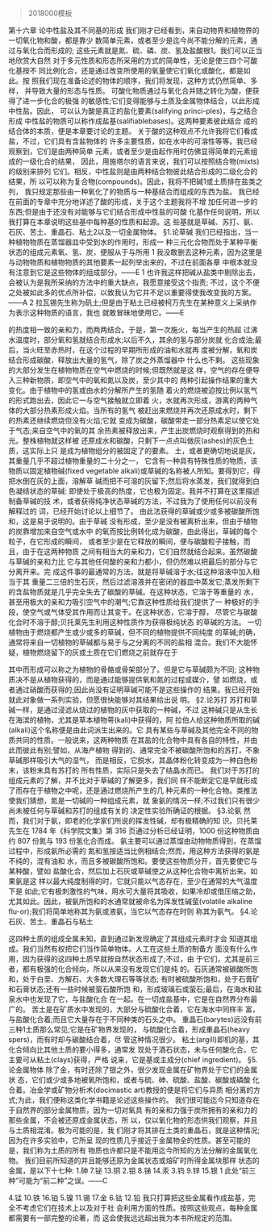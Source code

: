 # 
> 2018000模板

第十六章 论中性盐及其不同基的形成
我们刚才已经看到，来自动物界和植物界的一切氧化物和酸，都是靠少 数简单元素，或者至少是迄今尚不能分解的元素，通过与氧化合而形成的; 这些元素就是氮、硫、磷、炭、氢及盐酸根1。我们可以正当地欣赏大自然 对于多元性质和形态所采用的方式的简单性，无论是使三四个可酸化基按不 同比例化合，还是通过改变所使用的氧量使它们氧化或酸化，都是如此。按 照我们现在准备论述的物体的顺序，我们将发现，这种方式仍然简单、多样， 并导致大量的形态与性质。
可酸化物质通过与氧化合并随之转化为酸，便获得了进一步化合的极强 的敏感性;它们变得能够与土质及金属物体结合，以此形成中性盐。因此， 可以认为酸是真正的盐化要素(salifying princi-ples)，与之结合形成 中性盐的物质可以称作成盐基(salifiablebases)。这两种要素彼此结合 成的结合体的本质，便是本章要讨论的主题。
关于酸的这种观点不允许我将它们看成盐，不过，它们具有含盐物体的 许多主要性质，如在水中的可溶性等等。我已经观察到，它们是由两种简单 元素，或者至少是由起作用时仿佛显得简单的元素组成的一级化合的结果， 因此，用施塔尔的语言来说，我们可以按照结合物(mixts)的级别来排列 它们。相反，中性盐则是由两种结合物彼此结合形成的二级化合的结果，所 以可以称为复合物(compounds)。因此，我将不把碱1或土质排在盐类之列， 我只规定那些由一种氧化了的物质与一种基结合而组成的东西为盐。
我已经在前面的专章中充分地详述了酸的形成，关于这个主题我将不增 加任何进一步的东西;但是由于还没有对能够与它们结合形成中性盐的可酸 化基作任何说明，所以我打算在本章说明这些基中每种基的性质和起源。这 些基就是草碱、苏打、氨、石灰、苦土、重晶石、粘土2以及一切金属物体。
§1.论草碱
   我们已经指出，当一种植物物质在蒸馏器皿中受到水的作用时，形成一
 种三元化合物而处于某种平衡状态的组成元素氧、氢、炭，便服从于与所用
1 我没敢删去这种元素，因为这里是与动物物质和植物物质的其他要素一起列举出来的，不过在前面各章 中根本就没有注意到它是这些物体的组成部分。——E
1 也许我这样把碱从盐类中剔除出去，会被认为是我所采纳的方法中的重大缺点，我愿意接受这个指责; 不过，这个不便之处被如此多的优点所补偿，以致我认为它并不足以重要得使我改变我的方案。——A
2 拉瓦锡先生称为矾土;但是由于粘土已经被柯万先生在某种意义上采纳作为表示这种物质的语言，我也 就敢冒昧地使用它。——E
 
的热度相一致的亲和力，而两两结合。于是，第一次施火，每当产生的热超
过沸水温度时，部分氧和氢就结合形成水;以后不久，其余的氢与部分炭就
化合成油;最后，当火旺至赤热时，在这个过程的早期所形成的油和水就再
度被分解，氧和炭结合形成碳酸，释放出大量的氢气，除了炭之外蒸馏器中
什么也不剩。
这些现象的大部分发生在植物物质在空气中燃烧的时候;但既然就是这 样，空气的存在便导入三种新物质，即空气中的氧和氮以及炭，至少其中的 两种引起操作结果的重大变化。由于植物中的氢或由水的分解所产生的氢随 着火的燃烧被迫按比例以氢气的形式跑出去，因此它一与空气接触就立即着 火，水就再次形成，游离的两种气体的大部分热素形成火焰。当所有的氢气 被赶出来燃烧并再次还原成水时，剩下的热素还继续燃烧但没有火焰;它就 变成为碳酸，碳酸带走一部分热素足以使它处于气态;来自空气中的氧的其 余热素被释放出来，产生出炭燃烧时观察得到的热和光。整株植物就这样被 还原成水和碳酸，只剩下一点点叫做灰(ashes)的灰色土质，这实际上只 是成为植物组分的被固定了的要素。
土，或者更确切地说是灰，其重量几乎不超过植物重量的二十分之一， 它含有一种具有特殊性质的物质，该物质以固定植物碱(fixed vegetable alkali)或草碱的名称被人所知。要得到它，得把水倒在灰的上面，溶解草 碱而把不可溶的灰留下;然后将水蒸发，我们就得到白色凝结状态的草碱: 即使处于极高的热度，它也极为固定。我并不打算在这里描述制备草碱的技 术，或者获得纯净状态草碱的方法，不过我为了使用任何以前没有解释过的 词，已经开始讨论以上细节了。
由此法获得的草碱或少或多被碳酸所饱和，这是易于说明的。由于草碱 没有形成，至少是没有被离析出来，但由于植物的炭靠增加来自空气或水中 的氧而按比例转化成为碳酸，由此得出，草碱的每个粒子，在它形成的瞬间， 或者至少是在它释放的瞬间，便与碳酸粒子接触，而且，由于在这两种物质 之间有相当大的亲和力，它们自然就结合起来。虽然碳酸与草碱的亲和力比 它与其他任何酸的亲和力都小，但仍然难以把最后的部分与它分离开来。完 成这件事的最通常的方法，就是将草碱溶于水;往这种溶液中加入相当于其 重量二三倍的生石灰，然后过滤溶液并在密闭的器皿中蒸发它;蒸发所剩下 的含盐物质就是几乎完全失去了碳酸的草碱。在这种状态，它溶于等重量的 水，甚至用极大的亲和力吸引空气中的潮气;它靠这种性质给我们提供了一 种极好的手段，使空气或气体受其作用而让其变干。在这种状态，它溶于醇， 尽管它与碳酸化合时不溶于醇;贝托莱先生利用这种性质作为获得极纯状态 的草碱的方法。
  一切植物由于燃烧都产生或少或多的草碱，但不同的植物提供不同纯度
的草碱;的确，通常将来自一切植物的草碱都与易于与之分离的不同的盐相
混合。我们不大能怀疑，植物燃烧留下的灰或土质在它们燃烧之前就存在于

其中而形成可以称之为植物的骨骼或骨架部分了。但是它与草碱颇为不同; 这种物质决不是从植物获得的，而是通过能够提供氧和氮的过程或媒介，譬 如燃烧，或者通过硝酸而获得的;因此尚没有证明草碱可能不是这些操作的 结果。我已经开始就此对象做一系列实验，但愿很快能够对其结果给出说 明。
§2.论苏打
苏打和草碱一样，是通过浸滤从烧过的植物的灰中获取的一种碱，不过 这种碱只是从生长在海滨的植物，尤其是草本植物萼(kali)中获得的，阿 拉伯人给这种物质所取的碱(alkali)这个名称便是由此词派生出来的。它 具有某些与草碱及其他完全不同的物质共同的性质。一般说来，这两种物质 在其盐的化合物中具有各自的特性，并由此而彼此有别;譬如，从海产植物 得到的、通常完全不被碳酸所饱和的苏打，不象草碱那样吸引大气的湿气， 而是相反，它脱水，其晶体粉化转变成为一种白色粉末，该粉末具有苏打的 所有性质，实际只是失去了结晶水而已。
我们对于苏打的组成元素的了解，并不比对于草碱的了解更多，我们同 样不能断定它是早就形成了而存在于植物之中呢，还是通过燃烧所产生的几 种元素的一种化合物。类推法使我们猜想，氮是一切碱的一种组成元素，就 象氨的情况一样;不过我们只有很少尚未被任何与草碱和苏打的组成有关的 决定性实验所确证的根据。
§3.论氨
然而，我们对于氨，即老的化学家们所说的挥发性碱，却有极精确的知 识。贝托莱先生在 1784 年《科学院文集》第 316 页通过分析已经证明，1000 份这种物质由约 807 份氮与 193 份氢化合而成。
氨主要可以通过蒸馏由动物物质得到，在蒸馏过程中，形成氨所必需的 氮和氢按适当比例相结合;然而，用这种方法获得的氨是不纯的，混有油和 水，而且多被碳酸所饱和。要使这些物质分开，首先要使它与某种酸，譬如 盐酸化合，然后加上石灰或草碱使之从这种化合物中离析出来。如果氨是这 样以最大纯度制得的时，它就只能以气态存在，至少在通常的大气温度下是 如此;它有极刺激性的气味，用水可大量将其吸收，如果冷却或借压缩之助， 尤其如此。因此，被氨所饱和的水通常就被命名为挥发性碱萤(volatile alkaline flu-or);我们将简单地称其为氨或液氨，当它以气态存在时则 称其为氨气。
§4.论石灰、苦土、重晶石与粘土

这四种土质的组成全属未知，直到通过新发现确定了其组成元素时才会 知道其组成。我们当然有权把它们当作简单物体。人工在这些土质的制备方 面没有什么作用，因为获得的这四种土质早就按自然状态形成了;不过，由 于它们，尤其是前三者，都有极强的化合倾向，所以从来没有发现它们是纯 的。石灰通常被碳酸所饱和，处于白垩、方解石、大多数大理石等等状态; 有时被硫酸所饱和，处于石膏矿和石膏状态;还有一些时候被萤石酸所饱 和，形成玻璃石或萤石;最后，在海水和盐泉水中也发现了它，与盐酸化合 在一起。在一切成盐基中，它是在自然界分布最广的。
苦土是在矿质水中发现的，大部分与硫酸化合着，它在海水中同样丰 富，与盐酸化合着;而且它大量存在于不同种类的石头之中。
重晶石(barytes)远没有前三种1土质那么常见;它是在矿物界发现的， 与硫酸化合着，形成重晶石(heavy spers)，而有时却与碳酸结合着，尽 管这种情况很少。
粘土(argill)即机的基，其化合倾向比其他土质的要小得多，通常发 现处于酒石状态，未与任何酸化合。它主要可从粘土(clays)获得，严格 说来，它是基或主成分(chief ingredient)。
§5.论金属物体
除了金，有时还除了银之外，很少发现金属在矿物界处于它们的金属状 态，它们或少或多地被氧所饱和，或者与硫、砷、硫酸、盐酸、碳酸或磷酸 化合着。冶金学或矿物分析术(docimastic art)教授的便是将它们与异质 相分离的方式;为此，我们便称这类化学书籍是论述这些操作的。
我们很可能迄今只知道存在于自然界的部分金属物质，因为一切对氧具 有的亲和力强于炭所拥有的亲和力的那些金属，不会被还原成金属状态，所 以，仅以氧化物的形态供我们观察，并且与土质相混淆。极为可能的是，我 们刚才将其排在土类的重晶石，就是这种情况;因为在许多实验中，它所呈 现的性质几乎接近于金属物全的性质。甚至可能的是，我们称为土质的所有 物质也许都只是不能用迄今所知的方法分解的金属氧化物。
我们目前所知道的并且能够还原为金属状态或熔矿时所得金属块那样 状态的金属，是以下十七种:
1.砷 7.铋 13.铜 2.钼 8.锑 14.汞 3.钨 9.锌 15.银
1 此处“前三种”可能为“前二种”之误。——C
 
4.锰 10.铁 16.铂 5.镍 11.锡 17.金 6.钴 12.铅
我只打算把这些金属看作成盐基，完全不考虑它们在技术上以及对于社 会利用方面的性质。按照这些观点，每种金属都需要有一部完整的论著，而 这会使我远远超出我为本书所规定的范围。